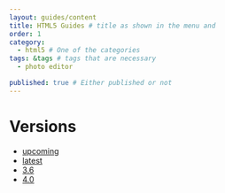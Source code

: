```yaml
---
layout: guides/content
title: HTML5 Guides # title as shown in the menu and 
order: 1
category: 
  - html5 # One of the categories
tags: &tags # tags that are necessary
  - photo editor 

published: true # Either published or not 
---
```


# Versions
- [upcoming](v4_0)
- [latest](v3_6)
- [3.6](v3_6)
- [4.0](v4_0)
